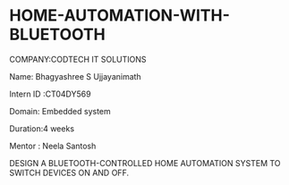 # HOME-AUTOMATION-WITH-BLUETOOTH

COMPANY:CODTECH IT SOLUTIONS

Name: Bhagyashree S Ujjayanimath

Intern ID :CT04DY569

Domain: Embedded system

Duration:4 weeks

Mentor : Neela Santosh

DESIGN A BLUETOOTH-CONTROLLED HOME AUTOMATION SYSTEM TO SWITCH DEVICES ON AND OFF. 
